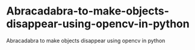 # Abracadabra-to-make-objects-disappear-using-opencv-in-python
Abracadabra to make objects disappear using opencv in python
